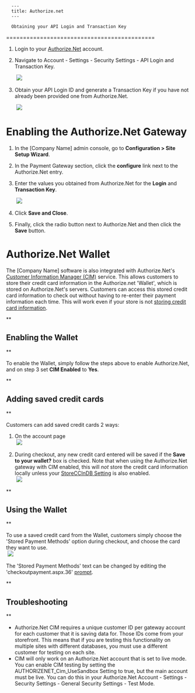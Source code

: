 
      ---
      title: Authorize.net
      ---

      Obtaining your API Login and Transaction Key
============================================

1.  Login to your [Authorize.Net](https://account.authorize.net/) account.  
      
    
2.  Navigate to Account - Settings - Security Settings - API Login and Transaction Key.  
      
     ![](images/1415640101641.png)  
      
    
3.  Obtain your API Login ID and generate a Transaction Key if you have not already been provided one from Authorize.Net.  
      
     ![](images/1415640127861.png)

Enabling the Authorize.Net Gateway
==================================

1.  In the \[Company Name\] admin console, go to **Configuration > Site Setup Wizard**.  
      
    
2.  In the Payment Gateway section, click the **configure** link next to the Authorize.Net entry.  
      
    
3.  Enter the values you obtained from Authorize.Net for the **Login** and **Transaction Key**.  
      
     ![](images/1415639263684.png)  
      
    
4.  Click **Save and Close**.  
      
    
5.  Finally, click the radio button next to Authorize.Net and then click the **Save** button.

Authorize.Net Wallet
====================

The \[Company Name\] software is also integrated with Authorize.Net's [Customer Information Manager (CIM)](http://www.authorize.net/solutions/merchantsolutions/merchantservices/cim/) service. This allows customers to store their credit card information in the Authorize.net 'Wallet', which is stored on Authorize.Net's servers. Customers can access this stored credit card information to check out without having to re-enter their payment information each time. This will work even if your store is not [storing credit card information](default.aspx?pageid=storing_credit_card_information).

**

Enabling the Wallet
-------------------

**

To enable the Wallet, simply follow the steps above to enable Authorize.Net, and on step 3 set **CIM Enabled** to **Yes**.

**

Adding saved credit cards
-------------------------

**

Customers can add saved credit cards 2 ways:

1.  On the account page  
     ![](images/1415639412607.png)  
      
    
2.  During checkout, any new credit card entered will be saved if the **Save to your wallet?** box is checked. Note that when using the Authorize.Net gateway with CIM enabled, this will _not_ store the credit card information locally unless your [StoreCCInDB Setting](default.aspx?pageid=storing_credit_card_information) is also enabled.  
     ![](images/1415639540028.png)

  

  
**

Using the Wallet
----------------

**

To use a saved credit card from the Wallet, customers simply choose the 'Stored Payment Methods' option during checkout, and choose the card they want to use.  
 ![](images/1415640151076.png)

The 'Stored Payment Methods' text can be changed by editing the 'checkoutpayment.aspx.36' [prompt](default.aspx?pageid=prompts).

**

Troubleshooting
---------------

**

*   Authorize.Net CIM requires a unique customer ID per gateway account for each customer that it is saving data for. Those IDs come from your storefront. This means that if you are testing this functionality on multiple sites with different databases, you must use a different customer for testing on each site.
*   CIM will only work on an Authorize.Net account that is set to live mode. You can enable CIM testing by setting the AUTHORIZENET\_Cim\_UseSandbox Setting to true, but the main account must be live. You can do this in your Authorize.Net Account - Settings - Security Settings - General Security Settings - Test Mode.
      